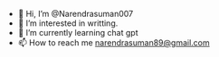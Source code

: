 - 👋 Hi, I’m @Narendrasuman007
- 👀 I’m interested in writting.
- 🌱 I’m currently learning chat gpt
- 📫 How to reach me narendrasuman89@gmail.com

<!---
Narendrasuman007/Narendrasuman007 is a ✨ special ✨ repository because its `README.md` (this file) appears on your GitHub profile.
You can click the Preview link to take a look at your changes.
--->
